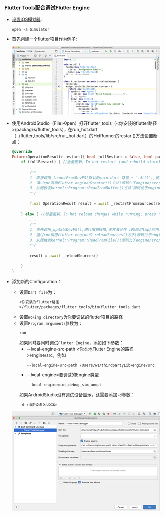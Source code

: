 ### Flutter Tools配合调试Flutter Engine

* [设置iOS模拟器](https://flutterchina.club/setup-macos/#%E8%AE%BE%E7%BD%AEios%E6%A8%A1%E6%8B%9F%E5%99%A8):

    ```
    open -a Simulator
    ```

* 首先创建一个flutter项目作为例子:

    ![testflutter](images/test_flutter.png)

* 使用AndroidStudio（File>Open）打开flutter_tools（<你安装的flutter路径>/packages/flutter_tools），在run_hot.dart（../flutter_tools/lib/src/run_hot.dart）的HotRunner的restart()方法设置断点：

    ```dart
    @override
    Future<OperationResult> restart({ bool fullRestart = false, bool pauseAfterRestart = false, String reason }) async {
        if (fullRestart) { //全量更新，To hot restart (and rebuild state), press "R".
            ...
            /**
            1. 直接调用_launchFromDevFS(默认的main.dart 路径 + '.dill'),该方法会在 iOS应用tmp/应用名+xxxx/应用名/lib文件夹下生成main.dart.dill;
            2. 通过rpc调用flutter engine的restart()方法(源码位于engine/src/ flutter/shell/common/engine.cc);
            3. 从而触发kernel::Program::ReadFromBuffer()方法(源码位于engine/src/third_party/dart/runtime/vm/kernel.cc)，进而进行全局编译，最后触发widget刷新
            **/

            final OperationResult result = await _restartFromSources(reason: reason);
            ...
        } else { //增量更新，To hot reload changes while running, press "r".
            ...
            /**
            1. 首先调用_updateDevFS(),进行增量扫描,该方法会在 iOS应用tmp/应用名 +xxxx/应用名/lib文件夹下生成 以修改文件名.incremental.dill为后缀的增量更新文件;
            2. 通过rpc调用flutter engine的_reloadSources()方法(源码位于engine/src/third_party/dart/runtime/vm/service.cc);
            3. 从而触发kernel::Program::ReadFromFile()(源码位于engine/src/third_party/dart/runtime/vm/kernel.cc),进行增量编译，实现热更新;
            **/
       
            result = await _reloadSources();
            ...
        }
    }
    ```
* 添加新的Configuration：
    - 设置`Dart file`为：
        ```
        <你安装的flutter路径>/flutter/packages/flutter_tools/bin/flutter_tools.dart
        ```
    - 设置`Woking directory`为你要调试的flutter项目的路径
    - 设置`Program arguments`参数为：
        ```
        run
        ```
        如果同时要同时调试`Flutter Engine`，添加如下参数：
        - --local-engine-src-path <你本地Flutter Engine的路径>/engine/src，例如
            ```
            --local-engine-src-path /Users/ws/thirdpartyLib/engine/src
            ```
        - --local-engine=要调试的Engine类型
            ```
            --local-engine=ios_debug_sim_unopt
            ```
        如果AndroidStudio没有调试设备显示，还需要添加`-d`参数：
        ```
        -d <指定设备的UDID>
        ```

    ![flutter_tools_cfg](images/flutter_tools_cfg.png)
